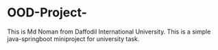 # OOD-Project-
This is Md Noman from Daffodil International University. This is a simple java-springboot miniproject for university task.

